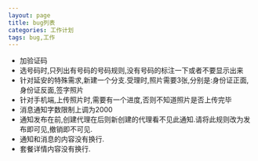 ```yaml
---
layout: page
title: bug列表
categories: 工作计划
tags: bug,工作
---
```


* 加验证码
* 选号码时,只列出有号码的号码规则,没有号码的标注一下或者不要显示出来
* 针对延安的特殊需求,新建一个分支.受理时,照片需要3张,分别是:身份证正面,身份证反面,签字照片
* 针对手机端,上传照片时,需要有一个进度,否则不知道照片是否上传完毕
* 消息通知字数限制上调为2000
* 通知发布在前,创建代理在后则新创建的代理看不见此通知.请将此规则改为发布即可见,撤销即不可见.
* 通知和消息的内容没有换行.
* 套餐详情内容没有换行.

